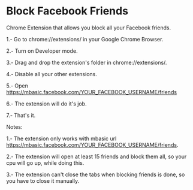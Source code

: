 # Block Facebook Friends
Chrome Extension that allows you block all your Facebook friends.

1.- Go to chrome://extensions/ in your Google Chrome Browser.

2.- Turn on Developer mode.

3.- Drag and drop the extension's folder in chrome://extensions/.

4.- Disable all your other extensions.

5.- Open https://mbasic.facebook.com/YOUR_FACEBOOK_USERNAME/friends

6.- The extension will do it's job.

7.- That's it.

Notes:

1.- The extension only works with mbasic url https://mbasic.facebook.com/YOUR_FACEBOOK_USERNAME/friends.

2.- The extension will open at least 15 friends and block them all, so your cpu will go up, while doing this.

3.- The extension can't close the tabs when blocking friends is done, so you have to close it manually.

